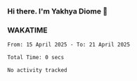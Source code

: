 ### Hi there. I'm Yakhya Diome 👋

### WAKATIME
<!--START_SECTION:waka-->

```txt
From: 15 April 2025 - To: 21 April 2025

Total Time: 0 secs

No activity tracked
```

<!--END_SECTION:waka-->
